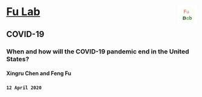 # [Fu Lab](./index.md) <img src="./images/Logo.png" align = "right" alt="" width="50">

## COVID-19

### When and how will the COVID-19 pandemic end in the United States?
#### Xingru Chen and Feng Fu

#### `12 April 2020`
